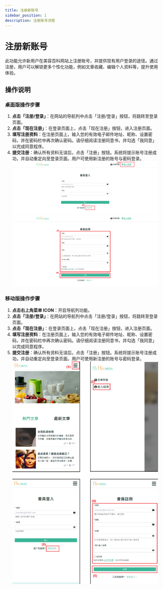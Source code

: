 ```yaml
---
title: 注册新账号
sidebar_position: 1
description: 注册账号流程
---
```


# 注册新账号

此功能允许新用户在美容百科网站上注册账号，并提供现有用户登录的途径。通过注册，用户可以解锁更多个性化功能，例如文章收藏、编辑个人资料等，提升使用体验。

## 操作说明

### 桌面版操作步骤

1. **点击「注册/登录」**：在网站的导航列中点击「注册/登录」按钮，将跳转至登录页面。
2. **点击「现在注册」**：在登录页面上，点击「现在注册」按钮，进入注册页面。
3. **填写注册资料**：在注册页面上，输入您的有效电子邮件地址、昵称、设置密码，并在密码栏中再次确认密码。请仔细阅读注册同意书，并勾选「我同意」以完成同意程序。
4. **提交注册**：确认所有资料无误后，点击「注册」按钮。系统将提示账号注册成功，并自动重定向至登录页面。用户可使用新注册的账号与密码登录。
   ![注册新账号](./img/member-register-1.png)  
   ![注册新账号](./img/member-register-2.png)

### 移动版操作步骤

1. **点击右上角菜单 ICON**：开启导航列功能。
2. **点击「注册/登录」**：在网站的导航列中点击「注册/登录」按钮，将跳转至登录页面。
3. **点击「现在注册」**：在登录页面上，点击「现在注册」按钮，进入注册页面。
4. **填写注册资料**：在注册页面上，输入您的有效电子邮件地址、昵称、设置密码，并在密码栏中再次确认密码。请仔细阅读注册同意书，并勾选「我同意」以完成同意程序。
5. **提交注册**：确认所有资料无误后，点击「注册」按钮。系统将提示账号注册成功，并自动重定向至登录页面。用户可使用新注册的账号与密码登录。
   ![注册新账号](./img/member-register-mobile.png)
